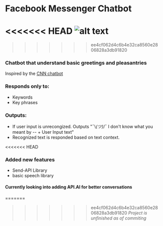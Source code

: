 # Facebook Messenger Chatbot
<<<<<<< HEAD
![alt text](http://chatbotvillage.com/wp-content/uploads/2016/11/chat_bot-01.jpg "Test-bot")
=======
>>>>>>> ee4cf062d4c6b4e32ca8560e2806828a3db91820
### Chatbot that understand basic greetings and pleasantries

Inspired by the [CNN chatbot](https://www.facebook.com/cnn/)

### Responds only to: 

* Keywords
* Key phrases

### Outputs:

* If user input is unrecongized. Outputs "¯\\_(ツ)_/¯   I don't know what you meant by -- + User Input text"
* Recognized text is responded based on text context. 

<<<<<<< HEAD
### Added new features
* Send-API Library
* basic speech library

#### Currently looking into adding API.AI for better conversations

=======
>>>>>>> ee4cf062d4c6b4e32ca8560e2806828a3db91820
_Project is unfinished as of commiting_
